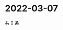 # 2022-03-07

共 0 条

<!-- BEGIN WEIBO -->
<!-- 最后更新时间 Mon Mar 07 2022 07:10:01 GMT+0800 (China Standard Time) -->

<!-- END WEIBO -->
